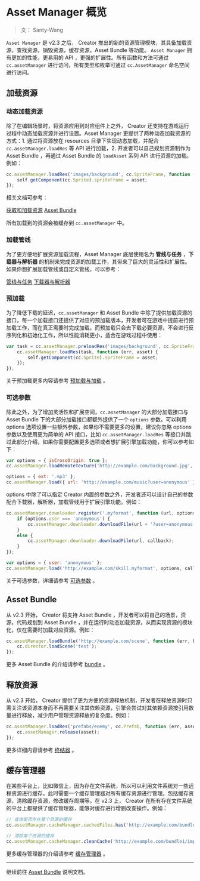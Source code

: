 # Asset Manager 概览

> 文： Santy-Wang

`Asset Manager` 是 v2.3 之后， Creator 推出的新的资源管理模块，其具备加载资源，查找资源，销毁资源，缓存资源，Asset Bundle 等功能。 `Asset Manager` 拥有更加的性能，更易用的 API ，更强的扩展性。所有函数和方法可通过 `cc.assetManager` 进行访问，所有类型和枚举可通过 `cc.AssetManager` 命名空间进行访问。

## 加载资源

### 动态加载资源

除了在编辑场景时，将资源应用到对应组件上之外， Creator 还支持在游戏运行过程中动态加载资源并进行设置。Asset Manager 更提供了两种动态加载资源的方式：1. 通过将资源放在 resources 目录下实现动态加载，并配合 `cc.assetManager.loadRes` 等 API 进行加载，2. 开发者可以自己规划资源制作为 Asset Bundle ，再通过 Asset Bundle 的 `loadAsset` 系列 API 进行资源的加载。例如：

```js
cc.assetManager.loadRes('images/background', cc.SpriteFrame, function (err) {
    self.getComponent(cc.Sprite).spriteFrame = asset;
});
```

相关文档可参考：

[获取和加载资源](../scripting/load-assets.md)
[Asset Bundle](../scripting/asset-bundle.md)

所有加载到的资源会被缓存到 `cc.assetManager` 中。

### 加载管线

为了更方便地扩展资源加载流程，Asset Manager 底层使用名为 **管线与任务** ，**下载器与解析器** 的机制来完成资源的加载工作，其带来了巨大的灵活性和扩展性。如果你想扩展加载管线或自定义管线，可以参考：

[管线与任务](pipeline-task.md)
[下载器与解析器](downloader-parser.md)


### 预加载

为了降低下载的延迟，`cc.assetManager` 和 Asset Bundle 中除了提供加载资源的接口，每一个加载接口还提供了对应的预加载版本，开发者可在游戏中提前进行预加载工作，而在真正需要时完成加载，而预加载只会去下载必要资源，不会进行反序列化和初始化工作，所以性能消耗更小，适合在游戏过程中使用：

```js
var task = cc.assetManager.preloadRes('images/background', cc.SpriteFrame, function (err) {
    cc.assetManager.loadRes(task, function (err, asset) {
        self.getComponent(cc.Sprite).spriteFrame = asset;
    });
});
```

关于预加载更多内容请参考 [预加载与加载](preload-load.md) 。


### 可选参数

除此之外，为了增加灵活性和扩展空间，`cc.assetManager` 的大部分加载接口与 Asset Bundle 下的大部分加载接口都额外提供了一个 `options` 参数。可以利用 options 选项设置一些额外参数，如果你不需要更多的设置，建议你忽略 options 参数以及使用更为简单的 API 接口，比如 `cc.assetManager.loadRes` 等接口并跳过此部分介绍，如果你需要配置更多选项或者想扩展引擎加载功能，你可以参考如下：

```js
var options = { isCrossOrigin: true };
cc.assetManager.loadRemoteTexture('http://example.com/background.jpg', options, callback);

options = { ext: '.mp3' };
cc.assetManager.load({ url: 'http://example.com/music?user=anonymous' }, options, callback);
```

options 中除了可以指定 Creator 内置的参数之外，开发者还可以设计自己的参数配合下载器，解析器，加载管线用于扩展引擎功能。例如：

```js
cc.assetManager.downloader.register('.myformat', function (url, options, callback) {
    if (options.user === 'anonymous') {
        cc.assetManager.downloader.downloadFile(url + '?user=anonymous', callback);
    }
    else {
        cc.assetManager.downloader.downloadFile(url, callback);
    }
});

var options = { user: 'anonymous' };
cc.assetManager.load('http://example.com/skill.myformat', options, callback);
```

关于可选参数，详细请参考 [可选参数](custom-parameter.md) 。


## Asset Bundle

从 v2.3 开始， Creator 将支持 Asset Bundle ，开发者可以将自己的场景，资源，代码规划到 Asset Bundle ，并在运行时动态加载资源，从而实现资源的模块化，仅在需要时加载对应资源。例如：

```js
cc.assetManager.loadBundle('http://example.com/scene', function (err, bundle) {
    cc.director.loadScene('test');
});
```

更多 Asset Bundle 的介绍请参考 [bundle](bundle.md) 。

## 释放资源

从 v2.3 开始， Creator 提供了更为方便的资源释放机制，开发者在释放资源时只需关注该资源本身而不再需要关注其依赖资源，引擎会尝试对其依赖资源按引用数量进行释放，减少用户管理资源释放的复杂度。例如：

```js
cc.assetManager.loadRes('prefabs/enemy', cc.Prefab, function (err, asset) {
    cc.assetManager.release(asset);
});
```

更多详细内容请参考 [终结器](finalizer.md) 。

## 缓存管理器

在某些平台上，比如微信上，因为存在文件系统，所以可以利用文件系统对一些远程资源进行缓存。此时需要一个缓存管理器对所有缓存资源进行管理。包括缓存资源，清除缓存资源，修改缓存周期等。在 v2.3 上， Creator 在所有存在文件系统的平台上都提供了缓存管理器，能够对缓存进行增删改查操作。例如：

```js
// 查询是否存在某个资源的缓存
cc.assetManager.cacheManager.cachedFiles.has('http://example.com/bundle1/import/9a/9aswe123-dsqw-12xe-123xqawe12.json');

// 清除某个资源的缓存
cc.assetManager.cacheManager.cleanCache('http://example.com/bundle1/import/9a/9aswe123-dsqw-12xe-123xqawe12.json');
```

更多缓存管理器的介绍请参考 [缓存管理器](cache-manager.md) 。

---

继续前往 [Asset Bundle](bundle.md) 说明文档。


